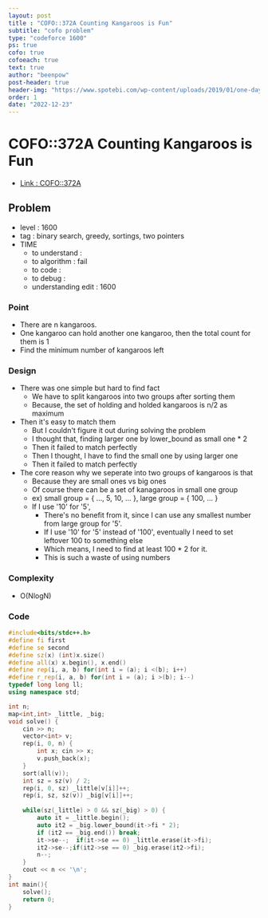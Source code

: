 ```yaml
---
layout: post
title : "COFO::372A Counting Kangaroos is Fun"
subtitle: "cofo problem"
type: "codeforce 1600"
ps: true
cofo: true
cofoeach: true
text: true
author: "beenpow"
post-header: true
header-img: "https://www.spotebi.com/wp-content/uploads/2019/01/one-day-day-one-workout-motivation-spotebi.jpg"
order: 1
date: "2022-12-23"
---
```

# COFO::372A Counting Kangaroos is Fun
- [Link : COFO::372A](https://codeforces.com/problemset/problem/372/A)


## Problem 

- level : 1600
- tag : binary search, greedy, sortings, two pointers
- TIME
  - to understand    : 
  - to algorithm     : fail
  - to code          : 
  - to debug         : 
  - understanding edit : 1600

### Point
- There are n kangaroos.
- One kangaroo can hold another one kangaroo, then the total count for them is 1
- Find the minimum number of kangaroos left

### Design
- There was one simple but hard to find fact
  - We have to split kangaroos into two groups after sorting them
  - Because, the set of holding and holded kangaroos is n/2 as maximum
- Then it's easy to match them
  - But I couldn't figure it out during solving the problem
  - I thought that, finding larger one by lower_bound as small one * 2
  - Then it failed to match perfectly
  - Then I thought, I have to find the small one by using larger one
  - Then it failed to match perfectly
- The core reason why we seperate into two groups of kangaroos is that 
  - Because they are small ones vs big ones
  - Of course there can be a set of kanagaroos in small one group
  - ex) small group = { ..., 5, 10, ... }, large group = { 100, ... }
  - If I use '10' for '5',
    - There's no benefit from it, since I can use any smallest number from large group for '5'.
    - If I use '10' for '5' instead of '100', eventually I need to set leftover 100 to something else
    - Which means, I need to find at least 100 * 2 for it.
    - This is such a waste of using numbers

### Complexity
- O(NlogN)

### Code

```cpp
#include<bits/stdc++.h>
#define fi first
#define se second
#define sz(x) (int)x.size()
#define all(x) x.begin(), x.end()
#define rep(i, a, b) for(int i = (a); i <(b); i++)
#define r_rep(i, a, b) for(int i = (a); i >(b); i--)
typedef long long ll;
using namespace std;

int n;
map<int,int> _little, _big;
void solve() {
    cin >> n;
    vector<int> v;
    rep(i, 0, n) {
        int x; cin >> x;
        v.push_back(x);
    }
    sort(all(v));
    int sz = sz(v) / 2;
    rep(i, 0, sz) _little[v[i]]++;
    rep(i, sz, sz(v)) _big[v[i]]++;
    
    while(sz(_little) > 0 && sz(_big) > 0) {
        auto it = _little.begin();
        auto it2 = _big.lower_bound(it->fi * 2);
        if (it2 == _big.end()) break;
        it->se--;  if(it->se == 0) _little.erase(it->fi);
        it2->se--;if(it2->se == 0) _big.erase(it2->fi);
        n--;
    }
    cout << n << '\n';
}
int main(){
    solve();
    return 0;
}
```
